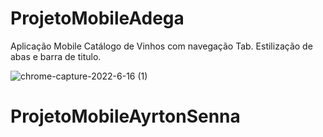 # ProjetoMobileAdega
 
 Aplicação Mobile Catálogo de Vinhos com navegação Tab. Estilização de abas e barra de titulo.
 
 ![chrome-capture-2022-6-16 (1)](https://user-images.githubusercontent.com/106246945/179369665-643d80ef-d088-495c-b098-8de9acf32eb8.gif)
# ProjetoMobileAyrtonSenna
